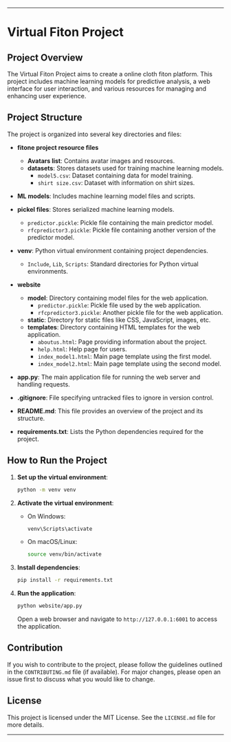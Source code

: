 ---

# Virtual Fiton Project

## Project Overview
The Virtual Fiton Project aims to create a online cloth fiton platform. This project includes machine learning models for predictive analysis, a web interface for user interaction, and various resources for managing and enhancing user experience.

## Project Structure
The project is organized into several key directories and files:

- **fitone project resource files**
  - **Avatars list**: Contains avatar images and resources.
  - **datasets**: Stores datasets used for training machine learning models.
    - `model5.csv`: Dataset containing data for model training.
    - `shirt size.csv`: Dataset with information on shirt sizes.

- **ML models**: Includes machine learning model files and scripts.

- **pickel files**: Stores serialized machine learning models.
  - `predictor.pickle`: Pickle file containing the main predictor model.
  - `rfcpredictor3.pickle`: Pickle file containing another version of the predictor model.

- **venv**: Python virtual environment containing project dependencies.
  - `Include`, `Lib`, `Scripts`: Standard directories for Python virtual environments.

- **website**
  - **model**: Directory containing model files for the web application.
    - `predictor.pickle`: Pickle file used by the web application.
    - `rfcpredictor3.pickle`: Another pickle file for the web application.
  - **static**: Directory for static files like CSS, JavaScript, images, etc.
  - **templates**: Directory containing HTML templates for the web application.
    - `aboutus.html`: Page providing information about the project.
    - `help.html`: Help page for users.
    - `index_model1.html`: Main page template using the first model.
    - `index_model2.html`: Main page template using the second model.

- **app.py**: The main application file for running the web server and handling requests.

- **.gitignore**: File specifying untracked files to ignore in version control.

- **README.md**: This file provides an overview of the project and its structure.

- **requirements.txt**: Lists the Python dependencies required for the project.

## How to Run the Project
1. **Set up the virtual environment**:
   ```sh
   python -m venv venv
   ```

2. **Activate the virtual environment**:
   - On Windows:
     ```sh
     venv\Scripts\activate
     ```
   - On macOS/Linux:
     ```sh
     source venv/bin/activate
     ```

3. **Install dependencies**:
   ```sh
   pip install -r requirements.txt
   ```

4. **Run the application**:
   ```sh
   python website/app.py
   ```
   Open a web browser and navigate to `http://127.0.0.1:6001` to access the application.

## Contribution
If you wish to contribute to the project, please follow the guidelines outlined in the `CONTRIBUTING.md` file (if available). For major changes, please open an issue first to discuss what you would like to change.

## License
This project is licensed under the MIT License. See the `LICENSE.md` file for more details.

---